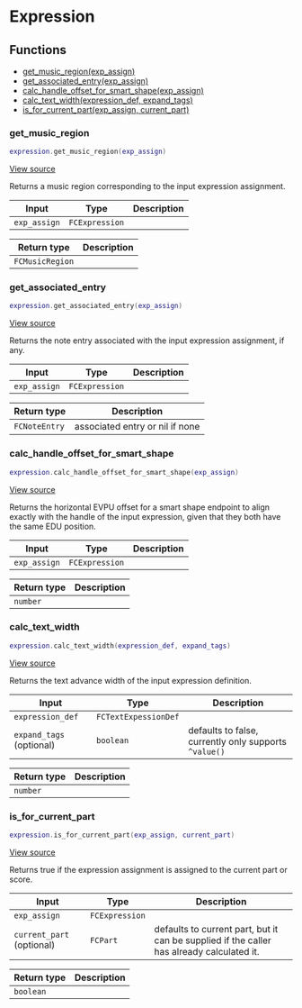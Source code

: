# Expression

## Functions

- [get_music_region(exp_assign)](#get_music_region)
- [get_associated_entry(exp_assign)](#get_associated_entry)
- [calc_handle_offset_for_smart_shape(exp_assign)](#calc_handle_offset_for_smart_shape)
- [calc_text_width(expression_def, expand_tags)](#calc_text_width)
- [is_for_current_part(exp_assign, current_part)](#is_for_current_part)

### get_music_region

```lua
expression.get_music_region(exp_assign)
```

[View source](https://github.com/finale-lua/lua-scripts/tree/master/src/library/expression.lua.lua#L18)

Returns a music region corresponding to the input expression assignment.

| Input | Type | Description |
| ----- | ---- | ----------- |
| `exp_assign` | `FCExpression` |  |

| Return type | Description |
| ----------- | ----------- |
| `FCMusicRegion` |  |

### get_associated_entry

```lua
expression.get_associated_entry(exp_assign)
```

[View source](https://github.com/finale-lua/lua-scripts/tree/master/src/library/expression.lua.lua#L41)

Returns the note entry associated with the input expression assignment, if any.

| Input | Type | Description |
| ----- | ---- | ----------- |
| `exp_assign` | `FCExpression` |  |

| Return type | Description |
| ----------- | ----------- |
| `FCNoteEntry` | associated entry or nil if none |

### calc_handle_offset_for_smart_shape

```lua
expression.calc_handle_offset_for_smart_shape(exp_assign)
```

[View source](https://github.com/finale-lua/lua-scripts/tree/master/src/library/expression.lua.lua#L64)

Returns the horizontal EVPU offset for a smart shape endpoint to align exactly with the handle of the input expression, given that they both have the same EDU position.

| Input | Type | Description |
| ----- | ---- | ----------- |
| `exp_assign` | `FCExpression` |  |

| Return type | Description |
| ----------- | ----------- |
| `number` |  |

### calc_text_width

```lua
expression.calc_text_width(expression_def, expand_tags)
```

[View source](https://github.com/finale-lua/lua-scripts/tree/master/src/library/expression.lua.lua#L100)

Returns the text advance width of the input expression definition.

| Input | Type | Description |
| ----- | ---- | ----------- |
| `expression_def` | `FCTextExpessionDef` |  |
| `expand_tags` (optional) | `boolean` | defaults to false, currently only supports `^value()` |

| Return type | Description |
| ----------- | ----------- |
| `number` |  |

### is_for_current_part

```lua
expression.is_for_current_part(exp_assign, current_part)
```

[View source](https://github.com/finale-lua/lua-scripts/tree/master/src/library/expression.lua.lua#L119)

Returns true if the expression assignment is assigned to the current part or score.

| Input | Type | Description |
| ----- | ---- | ----------- |
| `exp_assign` | `FCExpression` |  |
| `current_part` (optional) | `FCPart` | defaults to current part, but it can be supplied if the caller has already calculated it. |

| Return type | Description |
| ----------- | ----------- |
| `boolean` |  |
